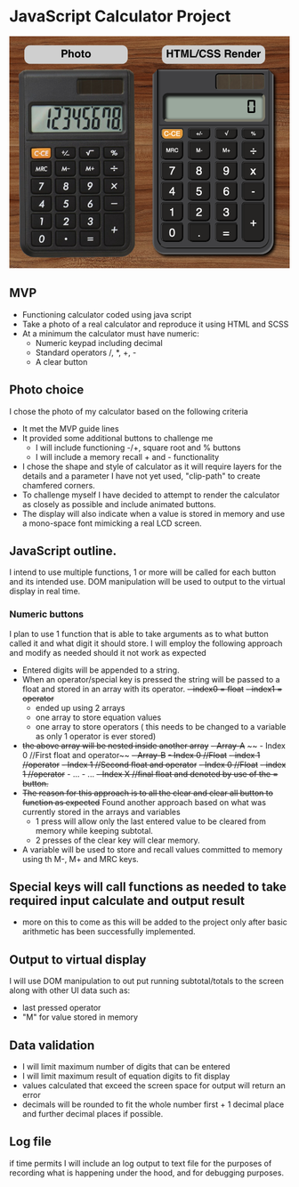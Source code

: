 # JavaScript Calculator Project

![Calculator images](/media/CalcPics.png "Calculator project")

## MVP
* Functioning calculator coded using java script
* Take a photo of a real calculator and reproduce it using HTML and SCSS
* At a minimum the calculator must have numeric:
    - Numeric keypad including decimal
    - Standard operators /, *, +, -
    - A clear button

## Photo choice
I chose the photo of my calculator based on the following criteria
* It met the MVP guide lines
* It provided some additional buttons to challenge me
    - I will include functioning -/+, square root and % buttons
    - I will include a memory recall + and - functionality
* I chose the shape and style of calculator as it will require layers for the details and a parameter I have not yet used, "clip-path" to create chamfered corners.
* To challenge myself I have decided to attempt to render the calculator as closely as possible and include animated buttons.
* The display will also indicate when a value is stored in memory and use a mono-space font mimicking a real LCD screen.

## JavaScript outline.
I intend to use multiple functions, 1 or more will be called for each button and its intended use. DOM manipulation will be used to output to the virtual display in real time.

### Numeric buttons 
I plan to use 1 function that is able to take arguments as to what button called it and what digit it should store. I will employ the following approach and modify as needed should it not work as expected
* Entered digits will be appended to a string.
* When an operator/special key is pressed the string will be passed to a float and stored in an array with its operator.
   ~~- index0 = float~~
   ~~- index1 = operator~~
   - ended up using 2 arrays
   - one array to store equation values
   - one array to store operators ( this needs to be changed to a variable as only 1 operator is ever stored)
* ~~the above array will be nested inside another array~~
    ~~- Array-A~~
       ~~ - Index 0 //First float and operator~~
            ~~- Array-B~~
            ~~- Index 0 //Float~~
            ~~- index 1 //operator~~
        ~~- Index 1 //Second float and operator~~
            ~~- Index 0 //Float~~
            ~~- index 1 //operator~~
        - ...
        - ...
        ~~-  Index X //final float and denoted by use of the = button.~~
* ~~The reason for this approach is to all the clear and clear all button to function as expected~~ Found another approach based on what was currently stored in the arrays and variables
    - 1 press will allow only the last entered value to be cleared from memory while keeping subtotal.
    - 2 presses of the clear key will clear memory.
* A variable will be used to store and recall values committed to memory using th M-, M+ and MRC keys.

## Special keys will call functions as needed to take required input calculate and output result
- more on this to come as this will be added to the project only after basic arithmetic has been successfully implemented.

## Output to virtual display
I will use DOM manipulation to out put running subtotal/totals to the screen along with other UI data such as:
- last pressed operator
- "M" for value stored in memory

## Data validation
- I will limit maximum number of digits that can be entered
- I will limit maximum result of equation digits to fit display
- values calculated that exceed the screen space for output will return an error
- decimals will be rounded to fit the whole number first + 1 decimal place and further decimal places if possible.

## Log file
if time permits I will include an log output to text file for the purposes of recording what is happening  under the hood, and for debugging purposes.


